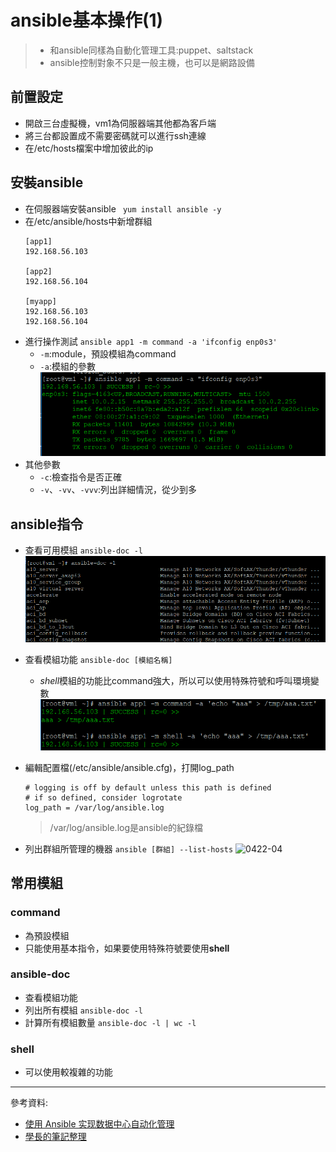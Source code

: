 # ansible基本操作(1)
> * 和ansible同樣為自動化管理工具:puppet、saltstack
> * ansible控制對象不只是一般主機，也可以是網路設備

## 前置設定
* 開啟三台虛擬機，vm1為伺服器端其他都為客戶端
* 將三台都設置成不需要密碼就可以進行ssh連線
* 在/etc/hosts檔案中增加彼此的ip
## 安裝ansible
* 在伺服器端安裝ansible
    ` yum install ansible -y`
* 在/etc/ansible/hosts中新增群組
    ```
    [app1]
    192.168.56.103

    [app2]
    192.168.56.104

    [myapp]
    192.168.56.103 
    192.168.56.104
    ```
* 進行操作測試
    `ansible app1 -m command -a 'ifconfig enp0s3'`
    * `-m`:module，預設模組為command
    * `-a`:模組的參數
    ![0422-02](https://github.com/z002020821/Linux_note/blob/master/20200422/0422-02.png)
* 其他參數
    * `-c`:檢查指令是否正確
    * `-v`、`-vv`、`-vvv`:列出詳細情況，從少到多
## ansible指令
* 查看可用模組
    `ansible-doc -l`
    ![0422-03](https://github.com/z002020821/Linux_note/blob/master/20200422/0422-03.png)
* 查看模組功能
    `ansible-doc [模組名稱]`

    * *shell*模組的功能比command強大，所以可以使用特殊符號和呼叫環境變數
    ![0422-01](https://github.com/z002020821/Linux_note/blob/master/20200422/0422-01.png)
* 編輯配置檔(/etc/ansible/ansible.cfg)，打開log_path
    ```
    # logging is off by default unless this path is defined
    # if so defined, consider logrotate
    log_path = /var/log/ansible.log
    ```
    > /var/log/ansible.log是ansible的紀錄檔
* 列出群組所管理的機器
    `ansible [群組] --list-hosts`
    ![0422-04]()
## 常用模組

### command
* 為預設模組
* 只能使用基本指令，如果要使用特殊符號要使用**shell**
### ansible-doc
* 查看模組功能
* 列出所有模組
    `ansible-doc -l`
* 計算所有模組數量
    `ansible-doc -l | wc -l`
### shell
* 可以使用較複雜的功能
---
參考資料:
* [使用 Ansible 实现数据中心自动化管理](https://www.ibm.com/developerworks/cn/opensource/os-using-ansible-for-data-center-it-automation/index.html)
* [學長的筆記整理](https://github.com/istar0me/linux-note/blob/107-2/Ansible.md#ansible-%E7%B4%80%E9%8C%84%E6%AA%94)
